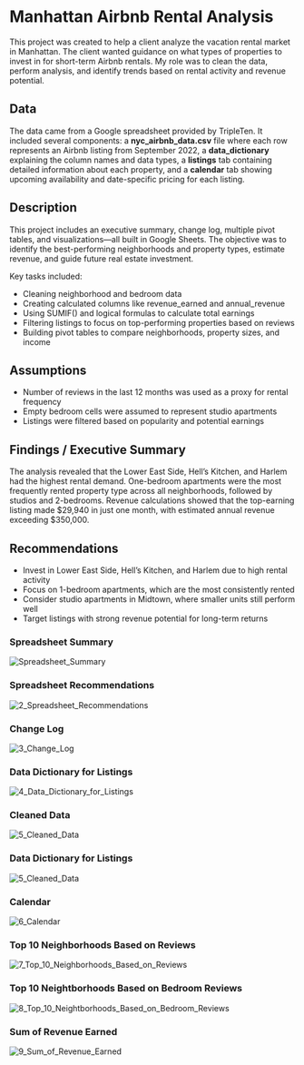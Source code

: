 # Manhattan Airbnb Rental Analysis

This project was created to help a client analyze the vacation rental market in Manhattan. The client wanted guidance on what types of properties to invest in for short-term Airbnb rentals. My role was to clean the data, perform analysis, and identify trends based on rental activity and revenue potential.

## Data

The data came from a Google spreadsheet provided by TripleTen. It included several components: a **nyc_airbnb_data.csv** file where each row represents an Airbnb listing from September 2022, a **data_dictionary** explaining the column names and data types, a **listings** tab containing detailed information about each property, and a **calendar** tab showing upcoming availability and date-specific pricing for each listing.

## Description

This project includes an executive summary, change log, multiple pivot tables, and visualizations—all built in Google Sheets. The objective was to identify the best-performing neighborhoods and property types, estimate revenue, and guide future real estate investment.

Key tasks included:

* Cleaning neighborhood and bedroom data
* Creating calculated columns like revenue_earned and annual_revenue
* Using SUMIF() and logical formulas to calculate total earnings
* Filtering listings to focus on top-performing properties based on reviews
* Building pivot tables to compare neighborhoods, property sizes, and income

## Assumptions

* Number of reviews in the last 12 months was used as a proxy for rental frequency
* Empty bedroom cells were assumed to represent studio apartments
* Listings were filtered based on popularity and potential earnings

## Findings / Executive Summary

The analysis revealed that the Lower East Side, Hell’s Kitchen, and Harlem had the highest rental demand. One-bedroom apartments were the most frequently rented property type across all neighborhoods, followed by studios and 2-bedrooms. Revenue calculations showed that the top-earning listing made $29,940 in just one month, with estimated annual revenue exceeding $350,000.

## Recommendations

* Invest in Lower East Side, Hell’s Kitchen, and Harlem due to high rental activity
* Focus on 1-bedroom apartments, which are the most consistently rented
* Consider studio apartments in Midtown, where smaller units still perform well
* Target listings with strong revenue potential for long-term returns

### Spreadsheet Summary

![Spreadsheet_Summary](1_Spreadsheet_Summary.png)

### Spreadsheet Recommendations

![2_Spreadsheet_Recommendations](2_Spreadsheet_Recommendations.png)

### Change Log

![3_Change_Log](3_Change_Log.png)

### Data Dictionary for Listings

![4_Data_Dictionary_for_Listings](4_Data_Dictionary_for_Listings.png)

### Cleaned Data

![5_Cleaned_Data](5_Cleaned_Data.png)

### Data Dictionary for Listings

![5_Cleaned_Data](5_Cleaned_Data.png)

### Calendar

![6_Calendar](6_Calendar.png)

### Top 10 Neighborhoods Based on Reviews

![7_Top_10_Neighborhoods_Based_on_Reviews](7_Top_10_Neighborhoods_Based_on_Reviews.png)

### Top 10 Neightborhoods Based on Bedroom Reviews

![8_Top_10_Neightborhoods_Based_on_Bedroom_Reviews](8_Top_10_Neightborhoods_Based_on_Bedroom_Reviews.png)

### Sum of Revenue Earned

![9_Sum_of_Revenue_Earned](9_Sum_of_Revenue_Earned.png)

